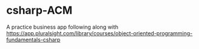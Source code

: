 # csharp-ACM
A practice business app following along with https://app.pluralsight.com/library/courses/object-oriented-programming-fundamentals-csharp
